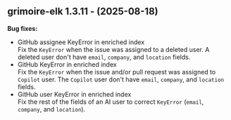 ## grimoire-elk 1.3.11 - (2025-08-18)

**Bug fixes:**

 * GitHub assignee KeyError in enriched index\
   Fix the `KeyError` when the issue was assigned to a deleted user. A
   deleted user don't have `email`, `company`, and `location` fields.
 * GitHub KeyError in enriched index\
   Fix the `KeyError` when the issue and/or pull request was assigned to
   `Copilot` user. The `Copilot` user don't have `email`, `company`, and
   `location` fields.
 * GitHub user KeyError in enriched index\
   Fix the rest of the fields of an AI user to correct `KeyError`
   (`email`, `company`, and `location`).

